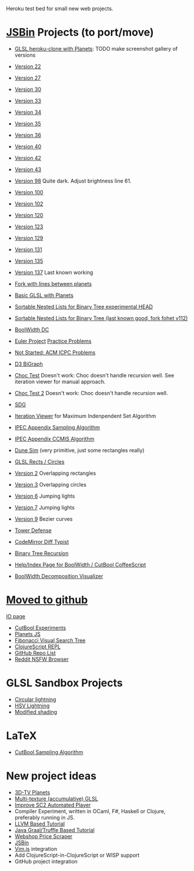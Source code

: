 Heroku test bed for small new web projects.

# [JSBin](http://jsbin.com/) Projects (to port/move)

 - [GLSL heroku-clone with Planets](http://jsbin.com/gefuv/edit): TODO make screenshot gallery of versions
  - [Version 22](http://output.jsbin.com/gefuv/22)
  - [Version 27](http://output.jsbin.com/gefuv/27)
  - [Version 30](http://output.jsbin.com/gefuv/30)
  - [Version 33](http://output.jsbin.com/gefuv/33)
  - [Version 34](http://output.jsbin.com/gefuv/34)
  - [Version 35](http://output.jsbin.com/gefuv/35)
  - [Version 36](http://output.jsbin.com/gefuv/36)
  - [Version 40](http://output.jsbin.com/gefuv/40)
  - [Version 42](http://output.jsbin.com/gefuv/42)
  - [Version 43](http://output.jsbin.com/gefuv/43)
  - [Version 98](http://output.jsbin.com/gefuv/98) Quite dark. Adjust brightness line 61.
  - [Version 100](http://output.jsbin.com/gefuv/100)
  - [Version 102](http://output.jsbin.com/gefuv/102)
  - [Version 120](http://output.jsbin.com/gefuv/120)
  - [Version 123](http://output.jsbin.com/gefuv/123)
  - [Version 129](http://output.jsbin.com/gefuv/129)
  - [Version 131](http://output.jsbin.com/gefuv/131)
  - [Version 135](http://output.jsbin.com/gefuv/135)
  - [Version 137](http://output.jsbin.com/gefuv/137) Last known working
  - [Fork with lines between planets](http://jsbin.com/siqemiwiwo/edit)
 - [Basic GLSL with Planets](http://jsbin.com/aCEcohi/edit)
 - [Sortable Nested Lists for Binary Tree experimental HEAD](http://jsbin.com/fohet/edit)
 - [Sortable Nested Lists for Binary Tree (last known good, fork fohet v112)](http://jsbin.com/larim/1/edit)
 - [BoolWidth DC](http://jsbin.com/larim/1/edit)
 - [Euler Project](https://projecteuler.net/problem=17) [Practice Problems](http://jsbin.com/mokif/edit)
 - [Not Started: ACM ICPC Problems](https://icpc.kattis.com/problems)
 - [D3 BiGraph](http://jsbin.com/bakoniso/edit)

 - [Choc Test](http://jsfiddle.net/emnh/c3ZVu/) Doesn't work: Choc doesn't handle recursion well. See iteration viewer for manual approach.
 - [Choc Test 2](http://jsfiddle.net/emnh/tDn7p/) Doesn't work: Choc doesn't handle recursion well.
 - [SDG](http://jsbin.com/uCIGelO/edit)
 - [Iteration Viewer](http://jsbin.com/nulilide/edit) for Maximum Indenpendent Set Algorithm
 - [IPEC Appendix Sampling Algorithm](http://jsbin.com/wapuf/edit)
 - [IPEC Appendix CCMIS Algorithm](http://jsbin.com/qakal/edit)
 - [Dune Sim](http://jsbin.com/sacize/edit) (very primitive, just some rectangles really)
 - [GLSL Rects / Circles](http://jsbin.com/vefax/edit)
  - [Version 2](http://output.jsbin.com/vefax/2) Overlapping rectangles
  - [Version 3](http://output.jsbin.com/vefax/3) Overlapping circles
  - [Version 6](http://output.jsbin.com/vefax/6) Jumping lights
  - [Version 7](http://output.jsbin.com/vefax/7) Jumping lights
  - [Version 9](http://output.jsbin.com/vefax/9) Bezier curves
 - [Tower Defense](http://jsbin.com/poxam/edit)
 - [CodeMirror Diff Typist](http://jsbin.com/fimaj/edit)
 - [Binary Tree Recursion](http://jsbin.com/zumeyo/edit)
 - [Help/Index Page for BoolWidth / CutBool CoffeeScript](http://jsbin.com/lefihi/edit)
 - [BoolWidth Decomposition Visualizer](http://jsbin.com/wegido/edit)

# [Moved to github](http://coffee-test-emh.herokuapp.com/) 

[IO page](http://emnh.github.io/test/)

 - [CutBool Experiments](http://jsbin.com/UfAnonA/edit)
 - [Planets JS](http://jsbin.com/ayemum/edit/)
 - [Fibonacci Visual Search Tree](http://jsbin.com/AneBATu/edit)
 - [ClojureScript REPL](http://jsbin.com/UcayUD/edit)
 - [GitHub Repo List](http://jsbin.com/OKiROPu/edit)
 - [Reddit NSFW Browser](http://jsbin.com/atokom/edit)

# GLSL Sandbox Projects
 - [Circular lightning](http://glslsandbox.com/e#25772.7)
 - [HSV Lightning](http://glslsandbox.com/e#25795.1)
 - [Modified shading](http://glslsandbox.com/e#25776.2)

# LaTeX
 - [CutBool Sampling Algorithm](https://www.writelatex.com/1055942cnthjh#/2475098/)

# New project ideas
 - [3D-TV Planets](http://picanteverde.github.io/3dtv/src/tv3d5.html)
 - [Multi-texture (accumulative) GLSL](http://jsbin.com/rogigubi/1/edit)
 - [Improve SC2 Automated Player](http://graphics.stanford.edu/~mdfisher/GameAIs.html)
 - Compiler Experiment, written in OCaml, F#, Haskell or Clojure, preferably running in JS.
  - [LLVM Based Tutorial](http://www.stephendiehl.com/llvm/)
  - [Java Graal/Truffle Based Tutorial](http://cesquivias.github.io/blog/2014/12/02/writing-a-language-in-truffle-part-2-using-truffle-and-graal/)
 - [Webshop Price Scraper](http://prisguide.hw.no)
 - [JSBin](https://github.com/jsbin/jsbin/) 
  - [Vim.js](https://github.com/coolwanglu/vim.js/) integration 
  - Add ClojureScript-in-ClojureScript or WISP support
  - GitHub project integration
